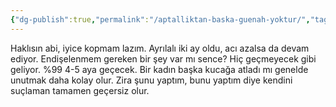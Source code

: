 ```yaml
---
{"dg-publish":true,"permalink":"/aptalliktan-baska-guenah-yoktur/","tags":["gardenEntry"],"noteIcon":"","created":"2024-06-15T22:24:29.806+03:00","updated":"2024-06-15T22:25:07.686+03:00"}
---
```


Haklısın abi, iyice kopmam lazım. Ayrılalı iki ay oldu, acı azalsa da devam ediyor. Endişelenmem gereken bir şey var mı sence? Hiç geçmeyecek gibi geliyor.
%99 4-5 aya geçecek. Bir kadın başka kucağa atladı mı genelde unutmak daha kolay olur. Zira şunu yaptım, bunu yaptım diye kendini suçlaman tamamen geçersiz olur.


